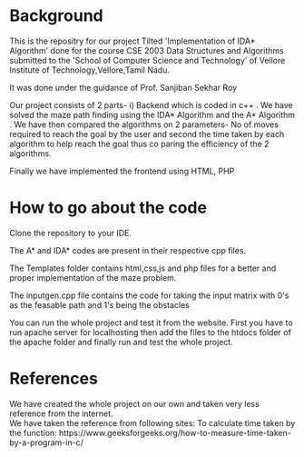 <h1>Background</h1>
This is the repositry for our project Tilted 'Implementation of IDA* Algorithm' done for the course CSE 2003 Data Structures and Algorithms submitted to 
the 'School of Computer Science and Technology' of Vellore Institute of Technology,Vellore,Tamil Nadu.<p> </p>
It was done under the guidance of Prof. Sanjiban Sekhar Roy<p> </p>
Our project consists of 2 parts- i) Backend which is coded in c++ . We have solved the maze path finding using the IDA* Algorithm and the A* Algorithm . We have then compared the  algorithms on 2 parameters- No of moves required to reach the  goal by the user and second the time taken by each algorithm to help reach the goal thus co paring the efficiency of the 2 algorithms.<p> </p>
Finally we have implemented the frontend using HTML, PHP <p> </p>
  <h1>How to go about the code</h1>
  Clone the repository to your IDE.<p> </p>
  The A* and IDA* codes are present in their respective cpp files.<p> </p>
  The Templates folder contains html,css,js and php files for a better and proper implementation of the maze problem.<p> </p>
  The inputgen.cpp file contains the code for taking the input matrix with 0's  as the feasable path and 1's being the obstacles<p> </p>
  You can run the whole project and test it from the website.
  First you have to run apache server for localhosting then add the files to the htdocs folder of the apache folder
  and finally run and test the whole project.
   <h1>References</h1>
  We have created the whole project on our own and taken very less reference from the internet.<br/>
  We have taken the reference from following sites:
  To calculate time taken by the function: https://www.geeksforgeeks.org/how-to-measure-time-taken-by-a-program-in-c/
  




